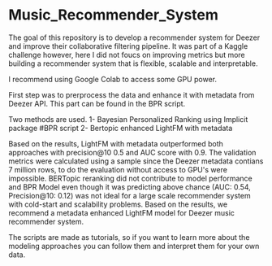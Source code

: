 

# Music_Recommender_System

The goal of this repository is to develop a recommender system for Deezer and improve their collaborative filtering pipeline. It was part of a Kaggle challenge however, here I did not foucs on improving metrics but more building a recommender system that is flexible, scalable and interpretable.

I recommend using Google Colab to access some GPU power.

First step was to prerprocess the data and enhance it with metadata from Deezer API. This part can be found in the BPR script.

Two methods are used.
1- Bayesian Personalized Ranking using Implicit package #BPR script
2- Bertopic enhanced LightFM with metadata


Based on the results, LightFM with metadata outperformed both approaches with precision@10 0.5 and AUC score with 0.9. The validation metrics were calculated using a sample since the Deezer metadata contians 7 million rows, to do the evaluation without access to GPU's were impossible. BERTopic reranking did not contribute to model performance and BPR Model even though it was predicting above chance (AUC: 0.54, Precision@10: 0.12) was not ideal for a large scale recommender system with cold-start and scalability problems. Based on the results, we recommend a metadata enhanced LightFM model for Deezer music recommender system.

The scripts are made as tutorials, so if you want to learn more about the modeling approaches you can follow them and interpret them for your own data.